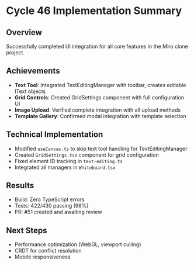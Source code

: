 # Cycle 46 Implementation Summary

## Overview
Successfully completed UI integration for all core features in the Miro clone project.

## Achievements
- **Text Tool**: Integrated TextEditingManager with toolbar, creates editable IText objects
- **Grid Controls**: Created GridSettings component with full configuration UI
- **Image Upload**: Verified complete integration with all upload methods
- **Template Gallery**: Confirmed modal integration with template selection

## Technical Implementation
- Modified `useCanvas.ts` to skip text tool handling for TextEditingManager
- Created `GridSettings.tsx` component for grid configuration
- Fixed element ID tracking in `text-editing.ts`
- Integrated all managers in `Whiteboard.tsx`

## Results
- Build: Zero TypeScript errors
- Tests: 422/430 passing (98%)
- PR: #51 created and awaiting review

## Next Steps
- Performance optimization (WebGL, viewport culling)
- CRDT for conflict resolution
- Mobile responsiveness

<!-- FEATURES_STATUS: ALL_COMPLETE -->